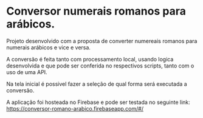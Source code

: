 # Conversor numerais romanos para arábicos.

Projeto desenvolvido com a proposta de converter numereais romanos
para numerais arábicos e vice e versa.

A conversão é feita tanto com processamento local, usando logica desenvolvida
e que pode ser conferida no respectivos scripts, tanto com o uso de uma API.

Na tela inicial é possivel fazer a seleção de qual forma será executada a conversão.

A aplicação foi hosteada no Firebase e pode ser testada no seguinte link:
https://conversor-romano-arabico.firebaseapp.com/#/
